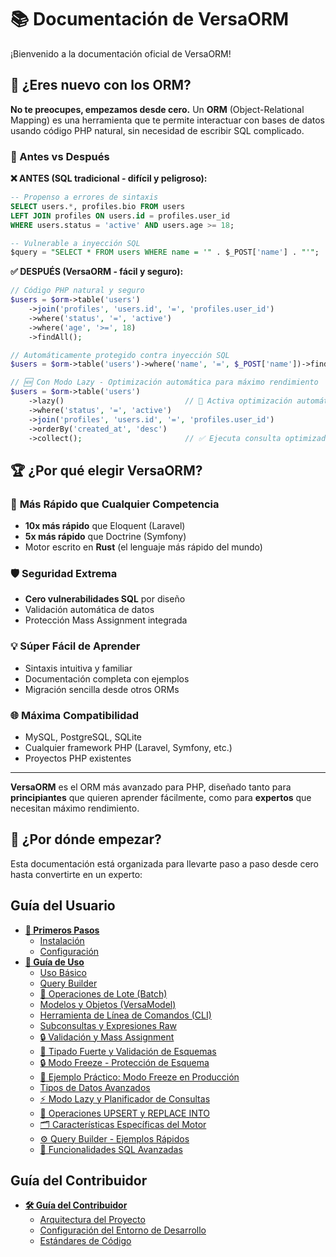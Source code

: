 # 📚 Documentación de VersaORM

¡Bienvenido a la documentación oficial de VersaORM!

## 🤔 ¿Eres nuevo con los ORM?

**No te preocupes, empezamos desde cero.** Un **ORM** (Object-Relational Mapping) es una herramienta que te permite interactuar con bases de datos usando código PHP natural, sin necesidad de escribir SQL complicado.

### 🔄 Antes vs Después

**❌ ANTES (SQL tradicional - difícil y peligroso):**
```sql
-- Propenso a errores de sintaxis
SELECT users.*, profiles.bio FROM users
LEFT JOIN profiles ON users.id = profiles.user_id
WHERE users.status = 'active' AND users.age >= 18;

-- Vulnerable a inyección SQL
$query = "SELECT * FROM users WHERE name = '" . $_POST['name'] . "'";
```

**✅ DESPUÉS (VersaORM - fácil y seguro):**
```php
// Código PHP natural y seguro
$users = $orm->table('users')
    ->join('profiles', 'users.id', '=', 'profiles.user_id')
    ->where('status', '=', 'active')
    ->where('age', '>=', 18)
    ->findAll();

// Automáticamente protegido contra inyección SQL
$users = $orm->table('users')->where('name', '=', $_POST['name'])->findAll();

// 🆕 Con Modo Lazy - Optimización automática para máximo rendimiento
$users = $orm->table('users')
    ->lazy()                           // 🚀 Activa optimización automática
    ->where('status', '=', 'active')
    ->join('profiles', 'users.id', '=', 'profiles.user_id')
    ->orderBy('created_at', 'desc')
    ->collect();                       // ✅ Ejecuta consulta optimizada
```

## 🏆 ¿Por qué elegir VersaORM?

### 🚀 **Más Rápido que Cualquier Competencia**
- **10x más rápido** que Eloquent (Laravel)
- **5x más rápido** que Doctrine (Symfony)
- Motor escrito en **Rust** (el lenguaje más rápido del mundo)

### 🛡️ **Seguridad Extrema**
- **Cero vulnerabilidades SQL** por diseño
- Validación automática de datos
- Protección Mass Assignment integrada

### 💡 **Súper Fácil de Aprender**
- Sintaxis intuitiva y familiar
- Documentación completa con ejemplos
- Migración sencilla desde otros ORMs

### 🌐 **Máxima Compatibilidad**
- MySQL, PostgreSQL, SQLite
- Cualquier framework PHP (Laravel, Symfony, etc.)
- Proyectos PHP existentes

---

**VersaORM** es el ORM más avanzado para PHP, diseñado tanto para **principiantes** que quieren aprender fácilmente, como para **expertos** que necesitan máximo rendimiento.

## 📖 ¿Por dónde empezar?

Esta documentación está organizada para llevarte paso a paso desde cero hasta convertirte en un experto:

## Guía del Usuario

- **[🚀 Primeros Pasos](getting-started/README.md)**
  - [Instalación](getting-started/installation.md)
  - [Configuración](getting-started/configuration.md)
- **[📖 Guía de Uso](user-guide/README.md)**
  - [Uso Básico](user-guide/01-basic-usage.md)
  - [Query Builder](user-guide/02-query-builder.md)
  - [🚀 Operaciones de Lote (Batch)](user-guide/03-batch-operations.md)
  - [Modelos y Objetos (VersaModel)](user-guide/03-models-and-objects.md)
  - [Herramienta de Línea de Comandos (CLI)](user-guide/04-cli-tool.md)
  - [Subconsultas y Expresiones Raw](user-guide/04-subqueries-raw-expressions.md)
  - [🔒 Validación y Mass Assignment](user-guide/05-validation-mass-assignment.md)
  - [🎯 Tipado Fuerte y Validación de Esquemas](user-guide/06-strong-typing-schema-validation.md)
  - [🔒 Modo Freeze - Protección de Esquema](user-guide/07-freeze-mode.md)
  - [🏢 Ejemplo Práctico: Modo Freeze en Producción](user-guide/08-freeze-mode-example.md)
  - [Tipos de Datos Avanzados](user-guide/09-advanced-data-types.md)
  - [⚡ Modo Lazy y Planificador de Consultas](user-guide/10-lazy-mode-query-planner.md)
  - [🔄 Operaciones UPSERT y REPLACE INTO](user-guide/11-upsert-replace-operations.md)
  - [🗂️ Características Específicas del Motor](user-guide/11-database-specific-features.md)
  - [⚙️ Query Builder - Ejemplos Rápidos](user-guide/12-query-builder-quick-examples.md)
  - [🚀 Funcionalidades SQL Avanzadas](user-guide/13-advanced-sql-features.md)

## Guía del Contribuidor

- **[🛠️ Guía del Contribuidor](contributor-guide/README.md)**
  - [Arquitectura del Proyecto](contributor-guide/01-architecture.md)
  - [Configuración del Entorno de Desarrollo](contributor-guide/02-development-setup.md)
  - [Estándares de Código](contributor-guide/03-coding-standards.md)
